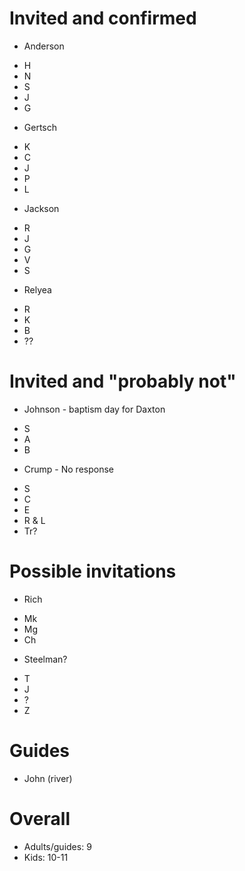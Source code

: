 # Invited and confirmed
* Anderson 
 - H
 - N
 - S
 - J
 - G
* Gertsch 
 - K
 - C
 - J
 - P
 - L
* Jackson 
 - R
 - J
 - G
 - V
 - S
* Relyea 
 - R
 - K
 - B
 - ??

# Invited and "probably not"
* Johnson - baptism day for Daxton
 - S
 - A
 - B

* Crump - No response
 - S
 - C
 - E
 - R & L
 - Tr?

# Possible invitations
* Rich
 - Mk
 - Mg
 - Ch

* Steelman?
 - T
 - J
 - ?
 - Z

# Guides
* John (river)

# Overall
* Adults/guides: 9
* Kids: 10-11
